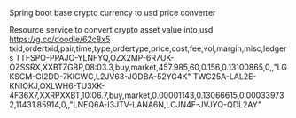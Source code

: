 Spring boot base crypto currency to usd price converter

Resource service to convert crypto asset value into usd
https://g.co/doodle/62c8x5
txid,ordertxid,pair,time,type,ordertype,price,cost,fee,vol,margin,misc,ledgers
TTFSPO-PPAJO-YLNFYQ,OZX2MP-6R7UK-OZSSRX,XXBTZGBP,08:03.3,buy,market,457.985,60,0.156,0.13100865,0,,"LGKSCM-GI2DD-7KICWC,L2JV63-JODBA-52YG4K"
TWC25A-LAL2E-KNIOKJ,OXLWH6-TU3XK-4F36X7,XXRPXXBT,10:06.7,buy,market,0.00001143,0.13066615,0.000339732,11431.85914,0,,"LNEQ6A-I3JTV-LANA6N,LCJN4F-JVJYQ-QDL2AY"